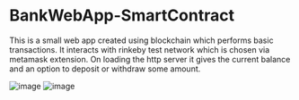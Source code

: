 # BankWebApp-SmartContract
This is a small web app created using blockchain which performs basic transactions.
It interacts with rinkeby test network which is chosen via metamask extension.
On loading the http server it gives the current balance and an option to deposit or withdraw some amount.

![image](https://user-images.githubusercontent.com/54212786/81948607-894e8b00-961f-11ea-8da3-e353b1120a89.png)
![image](https://user-images.githubusercontent.com/54212786/81948872-d4689e00-961f-11ea-8dd6-e0987cbeb896.png)


